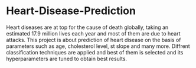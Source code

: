 # Heart-Disease-Prediction
Heart diseases are at top for the cause of death globally, taking an estimated 17.9 million lives each year and most of them are due to heart attacks.
This project is about prediction of heart disease on the basis of parameters such as age, cholesterol level, st slope and many more.
Diffrent classification techniques are applied and best of them is selected and its hyperparameters are tuned to obtain best results.
